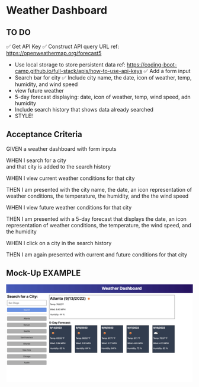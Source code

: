 # Weather Dashboard

## TO DO
✅ Get API Key
✅ Construct API query URL ref: https://openweathermap.org/forecast5 <br> 
* Use local storage to store persistent data ref: https://coding-boot-camp.github.io/full-stack/apis/how-to-use-api-keys
✅ Add a form input
* Search bar for city
✅ Include city name, the date, icon of weather, temp, humidity, and wind speed
* view future weather 
* 5-day forecast displaying: date, icon of weather, temp, wind speed, adn humidity 
* Include search history that shows data already searched 
* STYLE! 


## Acceptance Criteria
GIVEN a weather dashboard with form inputs <br>

WHEN I search for a city<br>
and that city is added to the search history<br>

WHEN I view current weather conditions for that city<br>

THEN I am presented with the city name, the date, an icon representation of weather conditions, the temperature, the humidity, and the the wind speed<br>

WHEN I view future weather conditions for that city<br>

THEN I am presented with a 5-day forecast that displays the date, an icon representation of weather conditions, the temperature, the wind speed, and the humidity<br>

WHEN I click on a city in the search history<br>

THEN I am again presented with current and future conditions for that city

## Mock-Up EXAMPLE

![alt text](./assets/img/EXAMPLE.png)